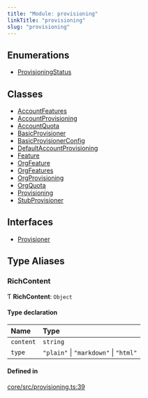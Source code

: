 ```yaml
---
title: "Module: provisioning"
linkTitle: "provisioning"
slug: "provisioning"
---
```


## Enumerations

-   [ProvisioningStatus](../../enums/provisioning.ProvisioningStatus)

## Classes

-   [AccountFeatures](../../classes/provisioning.AccountFeatures)
-   [AccountProvisioning](../../classes/provisioning.AccountProvisioning)
-   [AccountQuota](../../classes/provisioning.AccountQuota)
-   [BasicProvisioner](../../classes/provisioning.BasicProvisioner)
-   [BasicProvisionerConfig](../../classes/provisioning.BasicProvisionerConfig)
-   [DefaultAccountProvisioning](../../classes/provisioning.DefaultAccountProvisioning)
-   [Feature](../../classes/provisioning.Feature)
-   [OrgFeature](../../classes/provisioning.OrgFeature)
-   [OrgFeatures](../../classes/provisioning.OrgFeatures)
-   [OrgProvisioning](../../classes/provisioning.OrgProvisioning)
-   [OrgQuota](../../classes/provisioning.OrgQuota)
-   [Provisioning](../../classes/provisioning.Provisioning)
-   [StubProvisioner](../../classes/provisioning.StubProvisioner)

## Interfaces

-   [Provisioner](../../interfaces/provisioning.Provisioner)

## Type Aliases

### RichContent

Ƭ **RichContent**: `Object`

#### Type declaration

| Name      | Type                                  |
| :-------- | :------------------------------------ |
| `content` | `string`                              |
| `type`    | `"plain"` \| `"markdown"` \| `"html"` |

#### Defined in

[core/src/provisioning.ts:39](https://github.com/padloc/padloc/blob/b00eb4fd/packages/core/src/provisioning.ts#L39)
